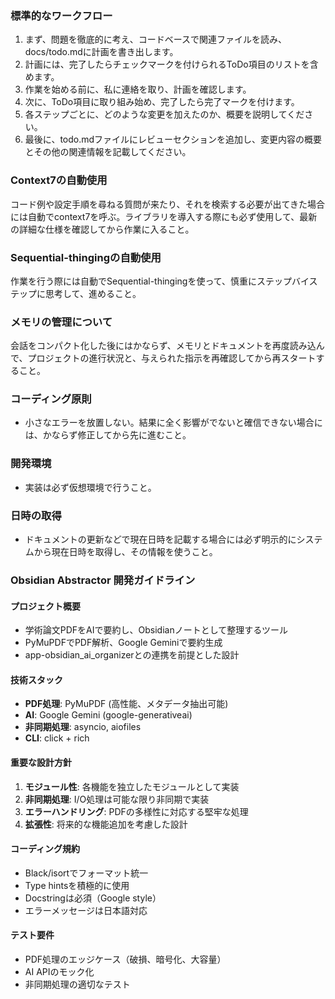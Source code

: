 ### 標準的なワークフロー

1. まず、問題を徹底的に考え、コードベースで関連ファイルを読み、docs/todo.mdに計画を書き出します。
2. 計画には、完了したらチェックマークを付けられるToDo項目のリストを含めます。
3. 作業を始める前に、私に連絡を取り、計画を確認します。
4. 次に、ToDo項目に取り組み始め、完了したら完了マークを付けます。
5. 各ステップごとに、どのような変更を加えたのか、概要を説明してください。
6. 最後に、todo.mdファイルにレビューセクションを追加し、変更内容の概要とその他の関連情報を記載してください。

### Context7の自動使用

コード例や設定手順を尋ねる質問が来たり、それを検索する必要が出てきた場合には自動でcontext7を呼ぶ。ライブラリを導入する際にも必ず使用して、最新の詳細な仕様を確認してから作業に入ること。

### Sequential-thingingの自動使用

作業を行う際には自動でSequential-thingingを使って、慎重にステップバイステップに思考して、進めること。

### メモリの管理について

会話をコンパクト化した後にはかならず、メモリとドキュメントを再度読み込んで、プロジェクトの進行状況と、与えられた指示を再確認してから再スタートすること。

### コーディング原則

- 小さなエラーを放置しない。結果に全く影響がでないと確信できない場合には、かならず修正してから先に進むこと。

### 開発環境

- 実装は必ず仮想環境で行うこと。

### 日時の取得

- ドキュメントの更新などで現在日時を記載する場合には必ず明示的にシステムから現在日時を取得し、その情報を使うこと。

### Obsidian Abstractor 開発ガイドライン

#### プロジェクト概要

- 学術論文PDFをAIで要約し、Obsidianノートとして整理するツール
- PyMuPDFでPDF解析、Google Geminiで要約生成
- app-obsidian_ai_organizerとの連携を前提とした設計

#### 技術スタック

- **PDF処理**: PyMuPDF (高性能、メタデータ抽出可能)
- **AI**: Google Gemini (google-generativeai)
- **非同期処理**: asyncio, aiofiles
- **CLI**: click + rich

#### 重要な設計方針

1. **モジュール性**: 各機能を独立したモジュールとして実装
2. **非同期処理**: I/O処理は可能な限り非同期で実装
3. **エラーハンドリング**: PDFの多様性に対応する堅牢な処理
4. **拡張性**: 将来的な機能追加を考慮した設計

#### コーディング規約

- Black/isortでフォーマット統一
- Type hintsを積極的に使用
- Docstringは必須（Google style）
- エラーメッセージは日本語対応

#### テスト要件

- PDF処理のエッジケース（破損、暗号化、大容量）
- AI APIのモック化
- 非同期処理の適切なテスト
